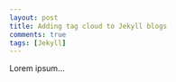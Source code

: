 ```yaml
---
layout: post
title: Adding tag cloud to Jekyll blogs
comments: true
tags: [Jekyll]
---
```


Lorem ipsum...